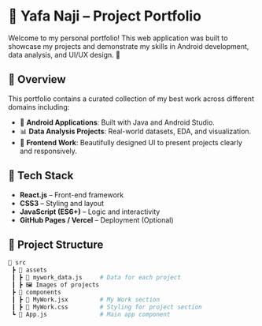 # 📁 Yafa Naji – Project Portfolio

Welcome to my personal portfolio! This web application was built to showcase my projects and demonstrate my skills in Android development, data analysis, and UI/UX design. 🚀

## 🌟 Overview

This portfolio contains a curated collection of my best work across different domains including:

- 📱 **Android Applications**: Built with Java and Android Studio.
- 📊 **Data Analysis Projects**: Real-world datasets, EDA, and visualization.
- 🎨 **Frontend Work**: Beautifully designed UI to present projects clearly and responsively.

## 🔧 Tech Stack

- **React.js** – Front-end framework
- **CSS3** – Styling and layout
- **JavaScript (ES6+)** – Logic and interactivity
- **GitHub Pages / Vercel** – Deployment (Optional)

## 📂 Project Structure

```bash
📁 src
 ┣ 📁 assets
 ┃ ┣ 📄 mywork_data.js     # Data for each project
 ┃ ┣ 🖼️ Images of projects
 ┣ 📁 components
 ┃ ┣ 📄 MyWork.jsx         # My Work section
 ┃ ┣ 📄 MyWork.css         # Styling for project section
 ┗ 📄 App.js               # Main app component
